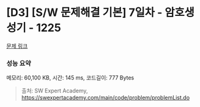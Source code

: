 # [D3] [S/W 문제해결 기본] 7일차 - 암호생성기 - 1225 

[문제 링크](https://swexpertacademy.com/main/code/problem/problemDetail.do?contestProbId=AV14uWl6AF0CFAYD) 

### 성능 요약

메모리: 60,100 KB, 시간: 145 ms, 코드길이: 777 Bytes



> 출처: SW Expert Academy, https://swexpertacademy.com/main/code/problem/problemList.do